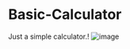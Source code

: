# Basic-Calculator
Just a simple calculator.! 
![image](https://user-images.githubusercontent.com/91389593/232885719-cba16cb2-ae77-42a9-8dbc-b67ebdb5f903.png)
